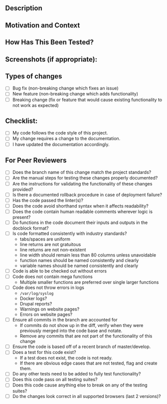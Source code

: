 <!--- Provide a general summary of your changes in the Title above -->

## Description
<!--- Describe your changes in detail -->

## Motivation and Context
<!--- Why is this change required? What problem does it solve? -->
<!--- If it fixes an open issue, please link to the issue here. -->

## How Has This Been Tested?
<!--- Please describe in detail how you tested your changes. -->
<!--- Include details of your testing environment, tests ran to see how -->
<!--- your change affects other areas of the code, etc. -->

## Screenshots (if appropriate):

## Types of changes
<!--- What types of changes does your code introduce? Put an `x` in all the boxes that apply: -->
- [ ] Bug fix (non-breaking change which fixes an issue)
- [ ] New feature (non-breaking change which adds functionality)
- [ ] Breaking change (fix or feature that would cause existing functionality to not work as expected)

## Checklist:
<!--- Go over all the following points, and put an `x` in all the boxes that apply. -->
<!--- If you're unsure about any of these, don't hesitate to ask. We're here to help! -->
- [ ] My code follows the code style of this project.
- [ ] My change requires a change to the documentation.
- [ ] I have updated the documentation accordingly.

## For Peer Reviewers

- [ ] Does the branch name of this change match the project standards?
- [ ] Are the manual steps for testing these changes properly documented?
- [ ] Are the instructions for validating the functionality of these changes provided?
- [ ] Is there a documented rollback procedure in case of deployment failure?
- [ ] Has the code passed the linter(s)?
- [ ] Does the code avoid shorthand syntax when it affects readability?
- [ ] Does the code contain human readable comments wherever logic is present?
- [ ] Do functions in the code document their inputs and outputs in the docblock
    format?
- [ ] Is code formatted consistently with industry standards?
  - tabs/spaces are uniform
  - line returns are not gratuitous
  - line returns are not non-existent
  - line width should remain less than 80 columns unless unavoidable
  - function names should be named consistently and clearly
  - variable names should be named consistently and clearly
- [ ] Code is able to be checked out without errors
- [ ] Code does not contain mega functions
  - Multiple smaller functions are preferred over single larger functions
- [ ] Code does not throw errors in logs
  - `/var/log/syslog`
  - Docker logs?
  - Drupal reports?
  - Warnings on website pages?
  - Errors on website pages?
- [ ] Ensure all commits in the branch are accounted for
  - If commits do not show up in the diff, verify when they were previously
      merged into the code base and notate.
  - Remove any commits that are not part of the functionality of this change
- [ ] Ensure the code is based off of a recent branch of master/develop.
- [ ] Does a test for this code exist?
  - If a test does not exist, the code is not ready.
  - If there are obvious edge cases that are not tested, flag and create them.
- [ ] Do any other tests need to be added to fully test functionality?
- [ ] Does this code pass on all testing suites?
- [ ] Does this code cause anything else to break on any of the testing suites?
- [ ] Do the changes look correct in all supported browsers (last 2 versions)?
